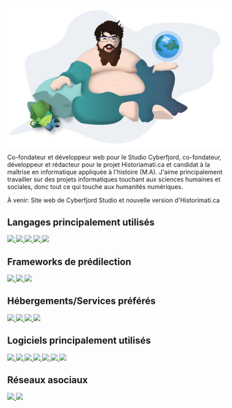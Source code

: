 <img align="center" src="/assets/shudai_anim.svg" />

Co-fondateur et développeur web pour le Studio Cyberfjord, co-fondateur, développeur et rédacteur pour le projet Historiamati.ca et candidat à la maîtrise en informatique appliquée à l'histoire (M.A). J'aime principalement travailler sur des projets informatiques touchant aux sciences humaines et sociales, donc tout ce qui touche aux humanités numériques. 

À venir: Site web de Cyberfjord Studio et nouvelle version d'Historimati.ca

## Langages principalement utilisés
<a href="#" style="cursor: default;">
  <img src="https://www.w3.org/html/logo/downloads/HTML5_Badge_512.png" />
</a>
<a href="#" style="cursor: default;">
  <img src="https://img.shields.io/badge/-CSS_3-informational?style=flat&logo=css3&logoColor=white&color=1572B6" />
</a>
<a href="#" style="cursor: default;">
  <img src="https://img.shields.io/badge/-Javascript-informational?style=flat&logo=javascript&logoColor=black&color=F7DF1E" />
</a>
<a href="#" style="cursor: default;">
  <img src="https://img.shields.io/badge/-PHP-informational?style=flat&logo=php&logoColor=white&color=777BB4" />
</a>
<a href="#" style="cursor: default;">
  <img src="https://img.shields.io/badge/-Python-informational?style=flat&logo=python&logoColor=white&color=3776AB" />
</a>

## Frameworks de prédilection
<a href="#" style="cursor: default;">
  <img src="https://img.shields.io/badge/-Vue.js-informational?style=flat&logo=vuedotjs&logoColor=white&color=4FC08D" />
</a>
<a href="#" style="cursor: default;">
  <img src="https://img.shields.io/badge/-Nuxt.js-informational?style=flat&logo=nuxtdotjs&logoColor=white&color=00DC82" />
</a>
<a href="#" style="cursor: default;">
  <img src="https://img.shields.io/badge/-Gridsome-informational?style=flat&logo=gridsome&logoColor=white&color=00A672" />
</a>

## Hébergements/Services préférés

<a href="#" style="cursor: default;">
  <img src="https://img.shields.io/badge/-Netlify-informational?style=flat&logo=netlify&logoColor=white&color=00C7B7" />
</a>
<a href="#" style="cursor: default;">
  <img src="https://img.shields.io/badge/-Vercel-informational?style=flat&logo=vercel&logoColor=white&color=000000" />
</a>
<a href="#" style="cursor: default;">
  <img src="https://img.shields.io/badge/-Heroku-informational?style=flat&logo=heroku&logoColor=white&color=430098" />
</a>
<a href="#" style="cursor: default;">
  <img src="https://img.shields.io/badge/-Firebase-informational?style=flat&logo=firebase&logoColor=black&color=FFCA28" />
</a>

## Logiciels principalement utilisés

<a href="#" style="cursor: default;">
  <img src="https://img.shields.io/badge/-Visual_Studio_Code-informational?style=flat&logo=visualstudiocode&logoColor=white&color=007ACC" />
</a>

<a href="#" style="cursor: default;">
  <img src="https://img.shields.io/badge/-Figma-informational?style=flat&logo=figma&logoColor=white&color=F24E1E" />
</a>
<a href="#" style="cursor: default;">
  <img src="https://img.shields.io/badge/-QGIS-informational?style=flat&logo=qgis&logoColor=white&color=589632" />
</a>
<a href="#" style="cursor: default;">
  <img src="https://img.shields.io/badge/-Suite_Affinity-informational?style=flat&logo=affinity&logoColor=white&color=222324" />
</a>
 <a href="#" style="cursor: default;">
  <img src="https://img.shields.io/badge/-Jupyter_Notebook-informational?style=flat&logo=jupyter&logoColor=white&color=F37626" />
</a>

<a href="#" style="cursor: default;">
  <img src="https://img.shields.io/badge/-Blender_3D-informational?style=flat&logo=blender&logoColor=white&color=F5792A" />
</a>
<a href="#" style="cursor: default;">
  <img src="https://img.shields.io/badge/-Godot-informational?style=flat&logo=godotengine&logoColor=white&color=478CBF" />
</a>

## Réseaux asociaux 
<a href="https://twitter.com/JoshuaVachon25" target="_blank" style="cursor: default;">
  <img src="https://img.shields.io/badge/Twitter-@joshuavachon25-informational?style=flat&logo=twitter&logoColor=white&color=1DA1F2" />
</a>
<a href="https://www.linkedin.com/in/joshuavachon25/" target="_blank" style="cursor: default;">
  <img src="https://img.shields.io/badge/LinkedIN-@joshuavachon25-informational?style=flat&logo=linkedin&logoColor=white&color=0A66C2" />
</a>

